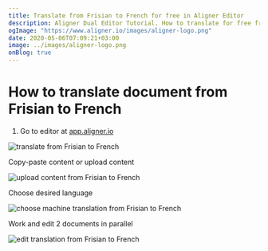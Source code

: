 ```yaml
---
title: Translate from Frisian to French for free in Aligner Editor
description: Aligner Dual Editor Tutorial. How to translate for free from Frisian to French. Aligner is multilingual document management platform. 
ogImage: "https://www.aligner.io/images/aligner-logo.png"
date: 2020-05-06T07:09:21+03:00
image: ../images/aligner-logo.png
onBlog: true
---
```


# How to translate document from Frisian to French

1. Go to editor at [app.aligner.io](https://app.aligner.io "Aligner App web page")

![translate from Frisian to French](../aligner-blank-editor.png "translate from Frisian to French")

Copy-paste content or upload content

![upload content from Frisian to French](../aligner-uploaded-document.png "upload content from Frisian to French")

Choose desired language

![choose machine translation from Frisian to French](../aligner-language-dropdown.png "choose machine translation from Frisian to French")

Work and edit 2 documents in parallel

![edit translation from Frisian to French](../aligner-double-sitded-editor.png "edit translation from Frisian to French")

